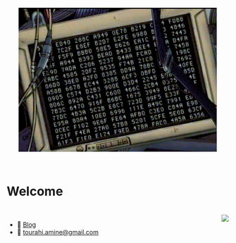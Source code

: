 <p align="center">
  <img src="https://github.com/Tourahi/Tourahi/blob/master/public/Error.gif" alt="animated" />
</p>

<br>

<h1 align="left">Welcome</h1>

<br>

<img align="right" src="https://github-readme-stats.vercel.app/api?username=Tourahi&show_icons=true&icon_color=5194F0&text_color=718096&bg_color=ffffff&hide_title=true&hide_border=true&count_private=true&include_all_commits=true" />

-  📕 [Blog](https://marodungeon.neocities.org)
-  📧 tourahi.amine@gmail.com

